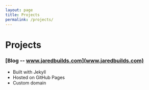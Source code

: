 ```yaml
---
layout: page
title: Projects
permalink: /projects/
---
```


# Projects

### [Blog -- www.jaredbuilds.com](www.jaredbuilds.com)
  - Built with Jekyll
  - Hosted on GitHub Pages
  - Custom domain
